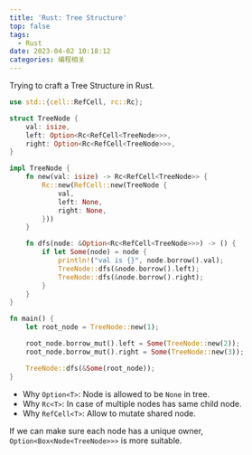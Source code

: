 ```yaml
---
title: 'Rust: Tree Structure'
top: false
tags:
  - Rust
date: 2023-04-02 10:18:12
categories: 编程相关
---
```


Trying to craft a Tree Structure in Rust.

<!--more-->

```rs
use std::{cell::RefCell, rc::Rc};

struct TreeNode {
    val: isize,
    left: Option<Rc<RefCell<TreeNode>>>,
    right: Option<Rc<RefCell<TreeNode>>>,
}

impl TreeNode {
    fn new(val: isize) -> Rc<RefCell<TreeNode>> {
        Rc::new(RefCell::new(TreeNode {
            val,
            left: None,
            right: None,
        }))
    }

    fn dfs(node: &Option<Rc<RefCell<TreeNode>>>) -> () {
        if let Some(node) = node {
            println!("val is {}", node.borrow().val);
            TreeNode::dfs(&node.borrow().left);
            TreeNode::dfs(&node.borrow().right);
        }
    }
}

fn main() {
    let root_node = TreeNode::new(1);

    root_node.borrow_mut().left = Some(TreeNode::new(2));
    root_node.borrow_mut().right = Some(TreeNode::new(3));

    TreeNode::dfs(&Some(root_node));
}
```

- Why `Option<T>`: Node is allowed to be `None` in tree.
- Why `Rc<T>`: In case of multiple nodes has same child node.
- Why `RefCell<T>`: Allow to mutate shared node.

If we can make sure each node has a unique owner, `Option<Box<Node<TreeNode>>>` is more suitable.

